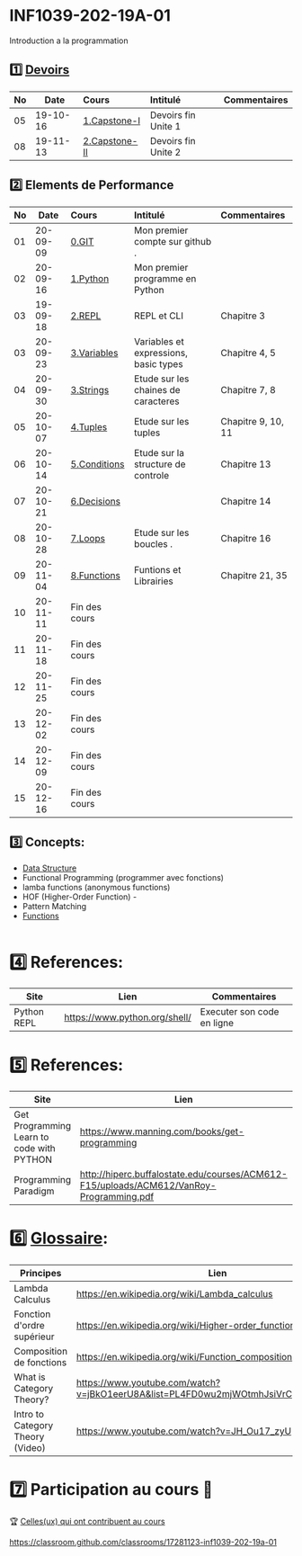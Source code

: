 # INF1039-202-19A-01

Introduction a la programmation

## :one: [Devoirs](Devoirs)

|No| Date   | Cours                                          | Intitulé                                |  Commentaires    |
|--|--------|:-----------------------------------------------|:----------------------------------------|:-----------------|
|05|19-10-16|[1.Capstone-I](6.Capstone-I/Participation.md)   | Devoirs fin Unite 1                     |                  |
|08|19-11-13|[2.Capstone-II](A.Capstone-II/Participation.md) | Devoirs fin Unite 2                     |                  |

## :two: Elements de Performance

|No| Date   | Cours                                          | Intitulé                                |  Commentaires     |
|--|--------|:-----------------------------------------------|:----------------------------------------|:------------------|
|01|20-09-09|[0.GIT](0.GIT#Participation)                    | Mon premier compte sur github .         |                   |
|02|20-09-16|[1.Python](1.Python/Participation.md)           | Mon premier programme en Python         |                   |
|03|19-09-18|[2.REPL](2.REPL)                                | REPL et CLI                             | Chapitre 3        |
|03|20-09-23|[3.Variables](4.Variables/Participation.md)     | Variables et expressions, basic types   | Chapitre 4, 5     |
|04|20-09-30|[3.Strings](7.Strings/Participation.md)         | Etude sur les chaines de caracteres     | Chapitre 7, 8     |
|05|20-10-07|[4.Tuples](8.Tuples/Participation.md)           | Etude sur les tuples                    | Chapitre 9, 10, 11|
|06|20-10-14|[5.Conditions](9.Conditions/Participation.md)   | Etude sur la structure de controle      | Chapitre 13       |
|07|20-10-21|[6.Decisions](B.Decisions)                      |                                         | Chapitre 14       |
|08|20-10-28|[7.Loops](C.Loops/Participation.md)             | Etude sur les boucles .                 | Chapitre 16       |
|09|20-11-04|[8.Functions](D.Functions/Participation.md)     | Funtions et Librairies                  | Chapitre 21, 35   |
|10|20-11-11| Fin des cours                                  |                                         |                    |
|11|20-11-18| Fin des cours                                  |                                         |                    |
|12|20-11-25| Fin des cours                                  |                                         |                    |
|13|20-12-02| Fin des cours                                  |                                         |                    |
|14|20-12-09| Fin des cours                                  |                                         |                    |
|15|20-12-16| Fin des cours                                  |                                         |                    |

## :three: Concepts:

- [Data Structure](https://twitter.github.io/scala_school/collections.html)
- Functional Programming (programmer avec fonctions)
- lamba functions (anonymous functions)
- HOF (Higher-Order Function) - 
- Pattern Matching
- [Functions](https://docs.python.org/3/library/functions.html)

```
```

# :four: References:

|Site                                      | Lien                                         |  Commentaires                |
|------------------------------------------|----------------------------------------------|------------------------------|
| Python REPL                              |  https://www.python.org/shell/               |  Executer son code en ligne  |



# :five: References:

|Site                                       | Lien                                          |  Commentaires    |
|-------------------------------------------|-----------------------------------------------|------------------|
| Get Programming Learn to code with PYTHON | https://www.manning.com/books/get-programming | :ledger: Book    |
| Programming Paradigm                      | http://hiperc.buffalostate.edu/courses/ACM612-F15/uploads/ACM612/VanRoy-Programming.pdf |


# :six: [Glossaire](https://docs.scala-lang.org/glossary/):

| Principes                       | Lien                                               |
|---------------------------------|----------------------------------------------------|
| Lambda Calculus                 |https://en.wikipedia.org/wiki/Lambda_calculus       |
| Fonction d'ordre supérieur      |https://en.wikipedia.org/wiki/Higher-order_function |
| Composition de fonctions        |https://en.wikipedia.org/wiki/Function_composition  |
| What is Category Theory?        |https://www.youtube.com/watch?v=jBkO1eerU8A&list=PL4FD0wu2mjWOtmhJsiVrCpzOAk42uhdz8|
| Intro to Category Theory (Video)|https://www.youtube.com/watch?v=JH_Ou17_zyU         |

# :seven: Participation au cours :clap:
:trophy: <a href="https://github.com/CollegeBoreal/INF1039-202-19A-01/graphs/contributors">Celles(ux) qui ont contribuent au cours</a>


https://classroom.github.com/classrooms/17281123-inf1039-202-19a-01
